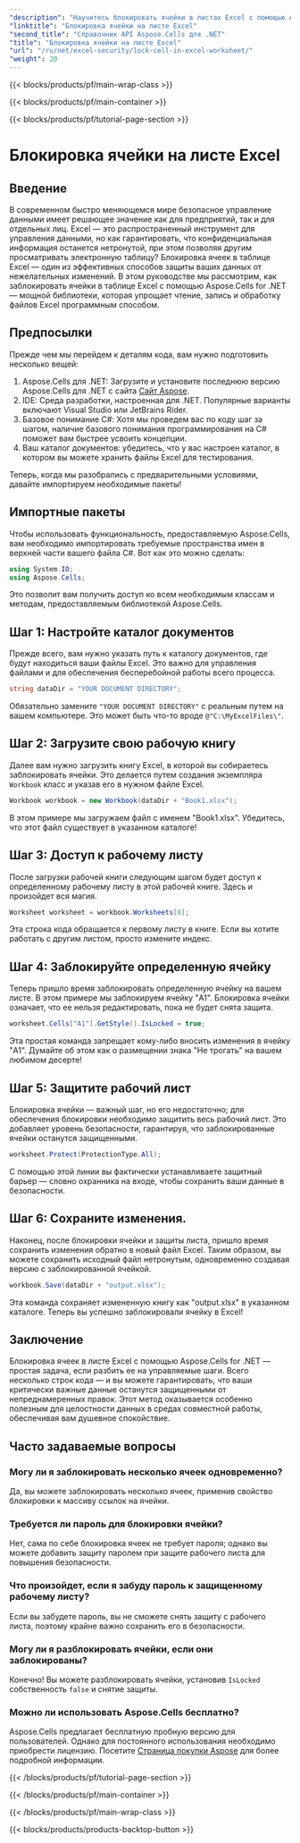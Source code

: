 ```yaml
---
"description": "Научитесь блокировать ячейки в листах Excel с помощью Aspose.Cells для .NET. Простое пошаговое руководство по безопасному управлению данными."
"linktitle": "Блокировка ячейки на листе Excel"
"second_title": "Справочник API Aspose.Cells для .NET"
"title": "Блокировка ячейки на листе Excel"
"url": "/ru/net/excel-security/lock-cell-in-excel-worksheet/"
"weight": 20
---
```


{{< blocks/products/pf/main-wrap-class >}}

{{< blocks/products/pf/main-container >}}

{{< blocks/products/pf/tutorial-page-section >}}

# Блокировка ячейки на листе Excel

## Введение

В современном быстро меняющемся мире безопасное управление данными имеет решающее значение как для предприятий, так и для отдельных лиц. Excel — это распространенный инструмент для управления данными, но как гарантировать, что конфиденциальная информация останется нетронутой, при этом позволяя другим просматривать электронную таблицу? Блокировка ячеек в таблице Excel — один из эффективных способов защиты ваших данных от нежелательных изменений. В этом руководстве мы рассмотрим, как заблокировать ячейки в таблице Excel с помощью Aspose.Cells for .NET — мощной библиотеки, которая упрощает чтение, запись и обработку файлов Excel программным способом.

## Предпосылки

Прежде чем мы перейдем к деталям кода, вам нужно подготовить несколько вещей:

1. Aspose.Cells для .NET: Загрузите и установите последнюю версию Aspose.Cells для .NET с сайта [Сайт Aspose](https://releases.aspose.com/cells/net/).
2. IDE: Среда разработки, настроенная для .NET. Популярные варианты включают Visual Studio или JetBrains Rider.
3. Базовое понимание C#: Хотя мы проведем вас по коду шаг за шагом, наличие базового понимания программирования на C# поможет вам быстрее усвоить концепции.
4. Ваш каталог документов: убедитесь, что у вас настроен каталог, в котором вы можете хранить файлы Excel для тестирования.

Теперь, когда мы разобрались с предварительными условиями, давайте импортируем необходимые пакеты!

## Импортные пакеты

Чтобы использовать функциональность, предоставляемую Aspose.Cells, вам необходимо импортировать требуемые пространства имен в верхней части вашего файла C#. Вот как это можно сделать:

```csharp
using System.IO;
using Aspose.Cells;
```

Это позволит вам получить доступ ко всем необходимым классам и методам, предоставляемым библиотекой Aspose.Cells.

## Шаг 1: Настройте каталог документов

Прежде всего, вам нужно указать путь к каталогу документов, где будут находиться ваши файлы Excel. Это важно для управления файлами и для обеспечения бесперебойной работы всего процесса. 

```csharp
string dataDir = "YOUR DOCUMENT DIRECTORY";
```

Обязательно замените `"YOUR DOCUMENT DIRECTORY"` с реальным путем на вашем компьютере. Это может быть что-то вроде `@"C:\MyExcelFiles\"`.

## Шаг 2: Загрузите свою рабочую книгу

Далее вам нужно загрузить книгу Excel, в которой вы собираетесь заблокировать ячейки. Это делается путем создания экземпляра `Workbook` класс и указав его в нужном файле Excel.

```csharp
Workbook workbook = new Workbook(dataDir + "Book1.xlsx");
```

В этом примере мы загружаем файл с именем "Book1.xlsx". Убедитесь, что этот файл существует в указанном каталоге!

## Шаг 3: Доступ к рабочему листу

После загрузки рабочей книги следующим шагом будет доступ к определенному рабочему листу в этой рабочей книге. Здесь и произойдет вся магия. 

```csharp
Worksheet worksheet = workbook.Worksheets[0];
```

Эта строка кода обращается к первому листу в книге. Если вы хотите работать с другим листом, просто измените индекс.

## Шаг 4: Заблокируйте определенную ячейку 

Теперь пришло время заблокировать определенную ячейку на вашем листе. В этом примере мы заблокируем ячейку "A1". Блокировка ячейки означает, что ее нельзя редактировать, пока не будет снята защита.

```csharp
worksheet.Cells["A1"].GetStyle().IsLocked = true;
```

Эта простая команда запрещает кому-либо вносить изменения в ячейку "A1". Думайте об этом как о размещении знака "Не трогать" на вашем любимом десерте!

## Шаг 5: Защитите рабочий лист

Блокировка ячейки — важный шаг, но его недостаточно; для обеспечения блокировки необходимо защитить весь рабочий лист. Это добавляет уровень безопасности, гарантируя, что заблокированные ячейки останутся защищенными.

```csharp
worksheet.Protect(ProtectionType.All);
```

С помощью этой линии вы фактически устанавливаете защитный барьер — словно охранника на входе, чтобы сохранить ваши данные в безопасности.

## Шаг 6: Сохраните изменения.

Наконец, после блокировки ячейки и защиты листа, пришло время сохранить изменения обратно в новый файл Excel. Таким образом, вы можете сохранить исходный файл нетронутым, одновременно создавая версию с заблокированной ячейкой.

```csharp
workbook.Save(dataDir + "output.xlsx");
```

Эта команда сохраняет измененную книгу как "output.xlsx" в указанном каталоге. Теперь вы успешно заблокировали ячейку в Excel!

## Заключение

Блокировка ячеек в листе Excel с помощью Aspose.Cells for .NET — простая задача, если разбить ее на управляемые шаги. Всего несколько строк кода — и вы можете гарантировать, что ваши критически важные данные останутся защищенными от непреднамеренных правок. Этот метод оказывается особенно полезным для целостности данных в средах совместной работы, обеспечивая вам душевное спокойствие.

## Часто задаваемые вопросы

### Могу ли я заблокировать несколько ячеек одновременно?
Да, вы можете заблокировать несколько ячеек, применив свойство блокировки к массиву ссылок на ячейки.

### Требуется ли пароль для блокировки ячейки?
Нет, сама по себе блокировка ячеек не требует пароля; однако вы можете добавить защиту паролем при защите рабочего листа для повышения безопасности.

### Что произойдет, если я забуду пароль к защищенному рабочему листу?
Если вы забудете пароль, вы не сможете снять защиту с рабочего листа, поэтому крайне важно сохранить его в безопасности.

### Могу ли я разблокировать ячейки, если они заблокированы?
Конечно! Вы можете разблокировать ячейки, установив `IsLocked` собственность `false` и снятие защиты.

### Можно ли использовать Aspose.Cells бесплатно?
Aspose.Cells предлагает бесплатную пробную версию для пользователей. Однако для постоянного использования необходимо приобрести лицензию. Посетите [Страница покупки Aspose](https://purchase.aspose.com/buy) для более подробной информации.

{{< /blocks/products/pf/tutorial-page-section >}}

{{< /blocks/products/pf/main-container >}}

{{< /blocks/products/pf/main-wrap-class >}}

{{< blocks/products/products-backtop-button >}}